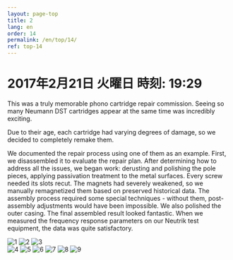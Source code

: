 ```yaml
---
layout: page-top
title: 2
lang: en
order: 14
permalink: /en/top/14/
ref: top-14
---
```



# 2017年2月21日   火曜日   時刻: 19:29 

This was a truly memorable phono cartridge repair commission. Seeing so many Neumann DST cartridges appear at the same time was incredibly exciting.

Due to their age, each cartridge had varying degrees of damage, so we decided to completely remake them.

We documented the repair process using one of them as an example. First, we disassembled it to evaluate the repair plan. After determining how to address all the issues, we began work: derusting and polishing the pole pieces, applying passivation treatment to the metal surfaces. Every screw needed its slots recut. The magnets had severely weakened, so we manually remagnetized them based on preserved historical data. The assembly process required some special techniques - without them, post-assembly adjustments would have been impossible. We also polished the outer casing. The final assembled result looked fantastic. When we measured the frequency response parameters on our Neutrik test equipment, the data was quite satisfactory.



![1](/assets/top/14/1.jpg)
![2](/assets/top/14/2.jpg)
![3](/assets/top/14/3.jpg)  
![4](/assets/top/14/4.jpg)
![5](/assets/top/14/5.jpg)
![6](/assets/top/14/6.jpg)
![7](/assets/top/14/7.jpg)
![8](/assets/top/14/8.jpg)
![9](/assets/top/14/9.jpg)
